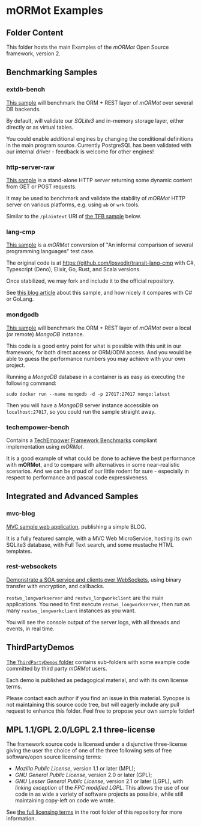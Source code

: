 # mORMot Examples

## Folder Content

This folder hosts the main Examples of the *mORMot* Open Source framework, version 2.

## Benchmarking Samples

### extdb-bench

[This sample](./extdb-bench) will benchmark the ORM + REST layer of *mORMot* over several DB backends.

By default, will validate our *SQLite3* and in-memory storage layer, either directly or as virtual tables.

You could enable additional engines by changing the conditional definitions in the main program source. Currently PostgreSQL has been validated with our internal driver - feedback is welcome for other engines!

### http-server-raw

[This sample](./http-server-raw) is a stand-alone HTTP server returning some dynamic content from GET or POST requests.

It may be used to benchmark and validate the stability of *mORMot* HTTP server on various platforms, e.g. using `ab` or `wrk` tools.

Similar to the `/plaintext` URI of [the TFB sample](#techempower-bench) below.

### lang-cmp

[This sample](./lang-cmp) is a *mORMot* conversion of "An informal comparison of several programming languages" test case.

The original code is at https://github.com/losvedir/transit-lang-cmp with C#, Typescript (Deno), Elixir, Go, Rust, and Scala versions.

Once stabilized, we may fork and include it to the official repository.

See [this blog article](https://blog.synopse.info/?post/2022/11/26/Modern-Pascal-is-Still-in-the-Race) about this sample, and how nicely it compares with C# or GoLang.

### mondgodb

[This sample](./mongodb) will benchmark the ORM + REST layer of *mORMot* over a local (or remote) *MongoDB* instance.

This code is a good entry point for what is possible with this unit in our framework, for both direct access or ORM/ODM access.
And you would be able to guess the performance numbers you may achieve with your own project.

Running a *MongoDB* database in a container is as easy as executing the following command:

    sudo docker run --name mongodb -d -p 27017:27017 mongo:latest

Then you will have a *MongoDB* server instance accessible on `localhost:27017`, so you could run the sample straight away.

### techempower-bench

Contains a [TechEmpower Framework Benchmarks](https://www.techempower.com/benchmarks) compliant implementation using *mORMot*.

It is a good example of what could be done to achieve the best performance with **mORMot**, and to compare with alternatives in some near-realistic scenarios. And we can be proud of our little rodent for sure - especially in respect to performance and pascal code expressiveness.

## Integrated and Advanced Samples

### mvc-blog

[MVC sample web application](./mvc-blog), publishing a simple BLOG.

It is a fully featured sample, with a MVC Web MicroService, hosting its own SQLite3 database, with Full Text search, and some mustache HTML templates.

### rest-websockets

[Demonstrate a SOA service and clients over WebSockets](./rest-websockets), using binary transfer with encryption, and callbacks.

`restws_longworkserver` and `restws_longworkclient` are the main applications. You need to first execute `restws_longworkserver`, then run as many `restws_longworkclient` instances as you want.

You will see the console output of the server logs, with all threads and events, in real time.

## ThirdPartyDemos

[The `ThirdPartyDemos` folder](./ThirdPartyDemos) contains sub-folders with some example code committed by third party *mORMot* users.

Each demo is published as pedagogical material, and with its own license terms.

Please contact each author if you find an issue in this material. Synopse is not maintaining this source code tree, but will eagerly include any pull request to enhance this folder. Feel free to propose your own sample folder!

## MPL 1.1/GPL 2.0/LGPL 2.1 three-license

The framework source code is licensed under a disjunctive three-license giving the user the choice of one of the three following sets of free software/open source licensing terms:
- *Mozilla Public License*, version 1.1 or later (MPL);
- *GNU General Public License*, version 2.0 or later (GPL);
- *GNU Lesser General Public License*, version 2.1 or later (LGPL), with *linking exception* of the *FPC modified LGPL*.
This allows the use of our code in as wide a variety of software projects as possible, while still maintaining copy-left on code we wrote.

See [the full licensing terms](../LICENCE.md) in the root folder of this repository for more information.
